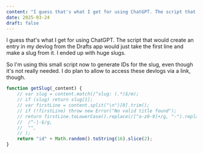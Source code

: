 ```yaml
---
content: "I guess that's what I get for using ChatGPT. The script that would create an entry in my devlog from the Drafts app would just take the first line and make a slug from it. I ended up with huge slugs. "
date: 2025-03-24
draft: false
---
```


I guess that's what I get for using ChatGPT. The script that would create an entry in my devlog from the Drafts app would just take the first line and make a slug from it. I ended up with huge slugs. 

So I'm using this small script now to generate IDs for the slug, even though it's not really needed. I do plan to allow to access these devlogs via a link, though.

```javascript
function getSlug(_content) {
	// var slug = content.match(/^slug: (.*)$/m);
	// if (slug) return slug[1];
	// var firstLine = content.split("\n")[0].trim();
	// if (!firstLine) throw new Error("No valid title found");
	// return firstLine.toLowerCase().replace(/[^a-z0-9]+/g, "-").replace(
	// 	/^-|-$/g,
	// 	"",
	// );
	return "id" + Math.random().toString(16).slice(2);
}
```